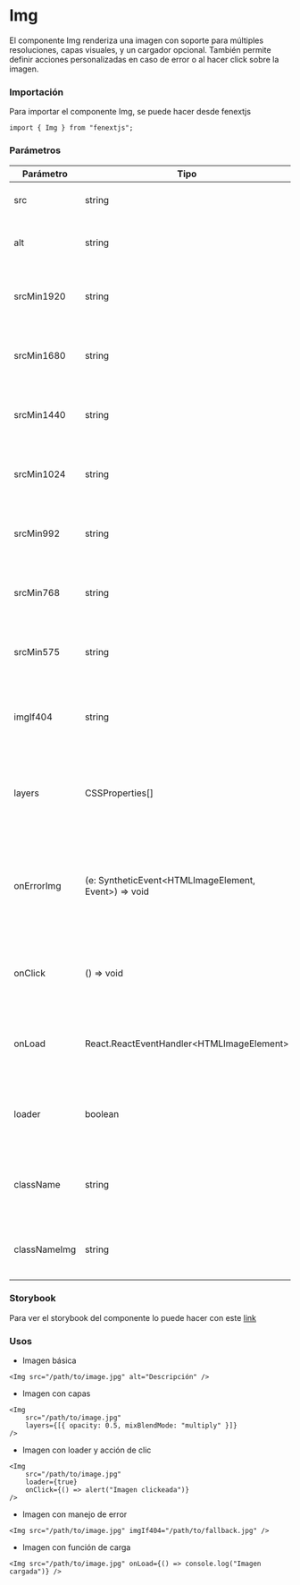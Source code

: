 # Img

El componente Img renderiza una imagen con soporte para múltiples resoluciones, capas visuales, y un cargador opcional. También permite definir acciones personalizadas en caso de error o al hacer click sobre la imagen.

### Importación

Para importar el componente Img, se puede hacer desde fenextjs

```tsx copy
import { Img } from "fenextjs";
```

### Parámetros

| Parámetro    | Tipo                                                    | Requerido | Default   | Descripcion                                                                      |
| ------------ | ------------------------------------------------------- | --------- | --------- | -------------------------------------------------------------------------------- |
| src          | string                                                  | sí        |           | La URL de la imagen a mostrar.                                                   |
| alt          | string                                                  | no        | undefined | Texto alternativo para la imagen.                                                |
| srcMin1920   | string                                                  | no        | undefined | URL de la imagen para resoluciones mayores a 1920px.                             |
| srcMin1680   | string                                                  | no        | undefined | URL de la imagen para resoluciones mayores a 1680px.                             |
| srcMin1440   | string                                                  | no        | undefined | URL de la imagen para resoluciones mayores a 1440px.                             |
| srcMin1024   | string                                                  | no        | undefined | URL de la imagen para resoluciones mayores a 1024px.                             |
| srcMin992    | string                                                  | no        | undefined | URL de la imagen para resoluciones mayores a 992px.                              |
| srcMin768    | string                                                  | no        | undefined | URL de la imagen para resoluciones mayores a 768px.                              |
| srcMin575    | string                                                  | no        | undefined | URL de la imagen para resoluciones mayores a 575px.                              |
| imgIf404     | string                                                  | no        | undefined | URL de la imagen que se mostrará en caso de error de carga.                      |
| layers       | CSSProperties[]                                         | no        | []        | Capas CSS que se aplican como filtros o estilos adicionales a la imagen.         |
| onErrorImg   | (e: SyntheticEvent\<HTMLImageElement, Event\>) =\> void | no        | undefined | Función personalizada que se ejecuta cuando ocurre un error al cargar la imagen. |
| onClick      | () =\> void                                             | no        | undefined | Función personalizada que se ejecuta al hacer click en la imagen.                |
| onLoad       | React.ReactEventHandler\<HTMLImageElement\>             | no        | undefined | Función que se ejecuta cuando la imagen se carga exitosamente.                   |
| loader       | boolean                                                 | no        | false     | Indica si se debe mostrar un cargador mientras se carga la imagen.               |
| className    | string                                                  | no        | ''        | Clase CSS para personalizar el contenedor del componente.                        |
| classNameImg | string                                                  | no        | ''        | Clase CSS para personalizar la imagen en sí.                                     |

### Storybook

Para ver el storybook del componente lo puede hacer con este [link](https://fenextjs-component-storybook.vercel.app/?path=/story/img-img--index)

### Usos

-   Imagen básica

```tsx copy
<Img src="/path/to/image.jpg" alt="Descripción" />
```

-   Imagen con capas

```tsx copy
<Img
    src="/path/to/image.jpg"
    layers={[{ opacity: 0.5, mixBlendMode: "multiply" }]}
/>
```

-   Imagen con loader y acción de clic

```tsx copy
<Img
    src="/path/to/image.jpg"
    loader={true}
    onClick={() => alert("Imagen clickeada")}
/>
```

-   Imagen con manejo de error

```tsx copy
<Img src="/path/to/image.jpg" imgIf404="/path/to/fallback.jpg" />
```

-   Imagen con función de carga

```tsx copy
<Img src="/path/to/image.jpg" onLoad={() => console.log("Imagen cargada")} />
```
